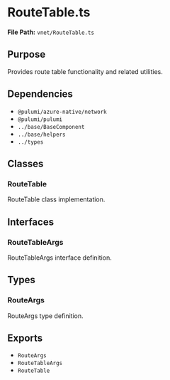 # RouteTable.ts

**File Path:** `vnet/RouteTable.ts`

## Purpose

Provides route table functionality and related utilities.

## Dependencies

- `@pulumi/azure-native/network`
- `@pulumi/pulumi`
- `../base/BaseComponent`
- `../base/helpers`
- `../types`

## Classes

### RouteTable

RouteTable class implementation.

## Interfaces

### RouteTableArgs

RouteTableArgs interface definition.

## Types

### RouteArgs

RouteArgs type definition.

## Exports

- `RouteArgs`
- `RouteTableArgs`
- `RouteTable`
